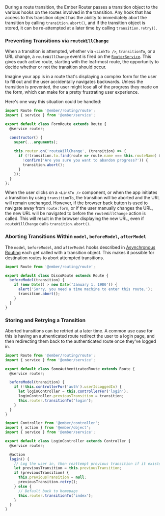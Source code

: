 During a route transition, the Ember Router passes a transition
object to the various hooks on the routes involved in the transition.
Any hook that has access to this transition object has the ability
to immediately abort the transition by calling `transition.abort()`,
and if the transition object is stored, it can be re-attempted at a
later time by calling `transition.retry()`.

### Preventing Transitions via `routeWillChange`

When a transition is attempted, whether via `<LinkTo />`, `transitionTo`,
or a URL change, a `routeWillChange` event is fired on the [`RouterService`](https://api.emberjs.com/ember/4.10.0/classes/RouterService/events). This gives each active route, starting with the leaf-most
route, the opportunity to decide whether or not the transition should occur.

Imagine your app is in a route that's displaying a complex form for the user
to fill out and the user accidentally navigates backwards. Unless the
transition is prevented, the user might lose all of the progress they
made on the form, which can make for a pretty frustrating user experience.

Here's one way this situation could be handled:

```javascript {data-filename=app/routes/form.js}
import Route from '@ember/routing/route';
import { service } from '@ember/service';

export default class FormRoute extends Route {
  @service router;

  constructor() {
    super(...arguments);
    
    this.router.on('routeWillChange', (transition) => {
      if (!transition.to.find(route => route.name === this.routeName) && 
        !confirm('Are you sure you want to abandon progress?')) {
        transition.abort();
      }
    });
  }
};
```

When the user clicks on a `<LinkTo />` component, or when the app initiates a
transition by using `transitionTo`, the transition will be aborted and the URL
will remain unchanged. However, if the browser back button is used to
navigate away from `route:form`, or if the user manually changes the URL, the
new URL will be navigated to before the `routeWillChange` action is
called. This will result in the browser displaying the new URL, even if
`routeWillChange` calls `transition.abort()`.

### Aborting Transitions Within `model`, `beforeModel`, `afterModel`

The `model`, `beforeModel`, and `afterModel` hooks described in
[Asynchronous Routing](../asynchronous-routing/)
each get called with a transition object. This makes it possible for
destination routes to abort attempted transitions.

```javascript {data-filename=app/routes/disco.js}
import Route from '@ember/routing/route';

export default class DiscoRoute extends Route {
  beforeModel(transition) {
    if (new Date() > new Date('January 1, 1980')) {
      alert('Sorry, you need a time machine to enter this route.');
      transition.abort();
    }
  }
}
```

### Storing and Retrying a Transition

Aborted transitions can be retried at a later time. A common use case
for this is having an authenticated route redirect the user to a login
page, and then redirecting them back to the authenticated route once
they've logged in.

```javascript {data-filename=app/routes/some-authenticated.js}
import Route from '@ember/routing/route';
import { service } from '@ember/service';

export default class SomeAuthenticatedRoute extends Route {
  @service router;

  beforeModel(transition) {
    if (!this.controllerFor('auth').userIsLoggedIn) {
      let loginController = this.controllerFor('login');
      loginController.previousTransition = transition;
      this.router.transitionTo('login');
    }
  }
}
```

```javascript {data-filename=app/controllers/login.js}
import Controller from '@ember/controller';
import { action } from '@ember/object';
import { service } from '@ember/service';

export default class LoginController extends Controller {
  @service router;

  @action
  login() {
    // Log the user in, then reattempt previous transition if it exists.
    let previousTransition = this.previousTransition;
    if (previousTransition) {
      this.previousTransition = null;
      previousTransition.retry();
    } else {
      // Default back to homepage
      this.router.transitionTo('index');
    }
  }
}
```

<!-- eof - needed for pages that end in a code block  -->
